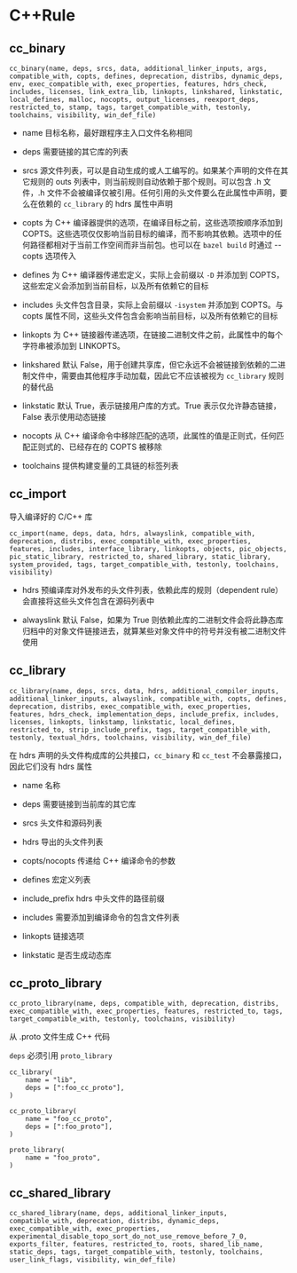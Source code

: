 # C++Rule

## cc_binary

```
cc_binary(name, deps, srcs, data, additional_linker_inputs, args, compatible_with, copts, defines, deprecation, distribs, dynamic_deps, env, exec_compatible_with, exec_properties, features, hdrs_check, includes, licenses, link_extra_lib, linkopts, linkshared, linkstatic, local_defines, malloc, nocopts, output_licenses, reexport_deps, restricted_to, stamp, tags, target_compatible_with, testonly, toolchains, visibility, win_def_file)
```

- name 目标名称，最好跟程序主入口文件名称相同

- deps 需要链接的其它库的列表

- srcs 源文件列表，可以是自动生成的或人工编写的。如果某个声明的文件在其它规则的 outs 列表中，则当前规则自动依赖于那个规则。可以包含 .h 文件，.h 文件不会被编译仅被引用。任何引用的头文件要么在此属性中声明，要么在依赖的 `cc_library` 的 hdrs 属性中声明

- copts 为 C++ 编译器提供的选项，在编译目标之前，这些选项按顺序添加到 COPTS。这些选项仅仅影响当前目标的编译，而不影响其依赖。选项中的任何路径都相对于当前工作空间而非当前包。也可以在 `bazel build` 时通过 --copts 选项传入

- defines 为 C++ 编译器传递宏定义，实际上会前缀以 `-D` 并添加到 COPTS，这些宏定义会添加到当前目标，以及所有依赖它的目标

- includes 头文件包含目录，实际上会前缀以 `-isystem` 并添加到 COPTS。与 copts 属性不同，这些头文件包含会影响当前目标，以及所有依赖它的目标

- linkopts 为 C++ 链接器传递选项，在链接二进制文件之前，此属性中的每个字符串被添加到 LINKOPTS。

- linkshared 默认 False，用于创建共享库，但它永远不会被链接到依赖的二进制文件中，需要由其他程序手动加载，因此它不应该被视为 `cc_library` 规则的替代品

- linkstatic 默认 True，表示链接用户库的方式。True 表示仅允许静态链接，False 表示使用动态链接

- nocopts 从 C++ 编译命令中移除匹配的选项，此属性的值是正则式，任何匹配正则式的、已经存在的 COPTS 被移除 

- toolchains 提供构建变量的工具链的标签列表 

## cc_import

导入编译好的 C/C++ 库

```
cc_import(name, deps, data, hdrs, alwayslink, compatible_with, deprecation, distribs, exec_compatible_with, exec_properties, features, includes, interface_library, linkopts, objects, pic_objects, pic_static_library, restricted_to, shared_library, static_library, system_provided, tags, target_compatible_with, testonly, toolchains, visibility)

```

- hdrs 预编译库对外发布的头文件列表，依赖此库的规则（dependent rule）会直接将这些头文件包含在源码列表中

- alwayslink 默认 False，如果为 True 则依赖此库的二进制文件会将此静态库归档中的对象文件链接进去，就算某些对象文件中的符号并没有被二进制文件使用

## cc_library

```
cc_library(name, deps, srcs, data, hdrs, additional_compiler_inputs, additional_linker_inputs, alwayslink, compatible_with, copts, defines, deprecation, distribs, exec_compatible_with, exec_properties, features, hdrs_check, implementation_deps, include_prefix, includes, licenses, linkopts, linkstamp, linkstatic, local_defines, restricted_to, strip_include_prefix, tags, target_compatible_with, testonly, textual_hdrs, toolchains, visibility, win_def_file)
```

在 hdrs 声明的头文件构成库的公共接口，`cc_binary` 和 `cc_test` 不会暴露接口，因此它们没有 hdrs 属性

- name 名称

- deps 需要链接到当前库的其它库

- srcs 头文件和源码列表

- hdrs 导出的头文件列表

- copts/nocopts 传递给 C++ 编译命令的参数

- defines 宏定义列表

- include_prefix hdrs 中头文件的路径前缀

- includes 需要添加到编译命令的包含文件列表

- linkopts 链接选项

- linkstatic 是否生成动态库

## cc_proto_library

```
cc_proto_library(name, deps, compatible_with, deprecation, distribs, exec_compatible_with, exec_properties, features, restricted_to, tags, target_compatible_with, testonly, toolchains, visibility)
```

从 .proto 文件生成 C++ 代码

`deps` 必须引用 `proto_library`

```
cc_library(
    name = "lib",
    deps = [":foo_cc_proto"],
)

cc_proto_library(
    name = "foo_cc_proto",
    deps = [":foo_proto"],
)

proto_library(
    name = "foo_proto",
)
```

## cc_shared_library

```
cc_shared_library(name, deps, additional_linker_inputs, compatible_with, deprecation, distribs, dynamic_deps, exec_compatible_with, exec_properties, experimental_disable_topo_sort_do_not_use_remove_before_7_0, exports_filter, features, restricted_to, roots, shared_lib_name, static_deps, tags, target_compatible_with, testonly, toolchains, user_link_flags, visibility, win_def_file)
```